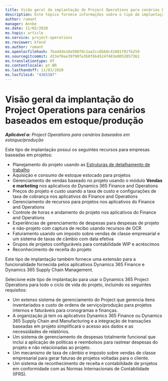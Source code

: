 ```yaml
---
title: Visão geral da implantação do Project Operations para cenários baseados em estoque/produção
description: Este tópico fornece informações sobre o tipo de implantação do Project Operations para cenários baseados em estoque/produção.
author: rumant
manager: Annbe
ms.date: 11/02/2020
ms.topic: article
ms.service: project-operations
ms.reviewer: kfend
ms.author: rumant
ms.openlocfilehash: 7bad4de10a508f0c1aa2cc6bb0c41081f81fb259
ms.sourcegitcommit: d33ef0ae39f90fe3b0f6b4524f483e8052057361
ms.translationtype: HT
ms.contentlocale: pt-BR
ms.lasthandoff: 11/03/2020
ms.locfileid: "4365387"
---
```

# <a name="project-operations-for-stockedproduction-based-scenarios-deployment-overview"></a>Visão geral da implantação do Project Operations para cenários baseados em estoque/produção

_**Aplicável a:** Project Operations para cenários baseados em estoque/produção_


Este tipo de implantação possui os seguintes recursos para empresas baseadas em projetos:

- Planejamento do projeto usando as [Estruturas de detalhamento de trabalho](work-breakdown-structures.md)
- Aquisição e consumo de estoque estocado para projetos
- Gerenciamento de vendas baseado no projeto usando o módulo **Vendas e marketing** nos aplicativos do Dynamics 365 Finance and Operations
- Preços do projeto e custo usando a taxa de custo e configurações de taxa de cobrança nos aplicativos do Finance and Operations
- Gerenciamento de recursos para projetos nos aplicativos do Finance and Operations
- Controle de horas e andamento do projeto nos aplicativos do Finance and Operations
- Experiências de gerenciamento de despesas para despesas de projeto e não-projeto com captura de recibo usando recursos de OCR
- Faturamento usando um imposto sobre vendas de classe empresarial e um sistema de taxas de câmbio com data efetiva
- Grupos de projetos configuráveis para contabilidade WIP e acréscimos
- Reconhecimento de receita do projeto

Este tipo de implantação também fornece uma extensão para a funcionalidade fornecida pelos aplicativos Dynamics 365 Finance e Dynamics 365 Supply Chain Management.

Selecione este tipo de implantação para usar o Dynamics 365 Project Operations para todo o ciclo de vida do projeto, incluindo os seguintes requisitos:

- Um extenso sistema de gerenciamento do Project que gerencia itens inventariados e custo de ordens de serviço/produção para projetos internos e faturáveis para cronogramas e finanças.
- A organização já tem os aplicativos Dynamics 365 Finance ou Dynamics 365 Supply Chain and Manufacturing e a integração de transações baseadas em projeto simplificará o acesso aos dados e as necessidades de relatórios.
- Um sistema de gerenciamento de despesas totalmente funcional que inclui a aplicação de políticas e reembolsos para rastrear despesas do projeto e não relacionadas ao projeto.
- Um mecanismo de taxa de câmbio e imposto sobre vendas de classe empresarial para gerar faturas de projetos voltadas para o cliente.
- Um sistema de reconhecimento de receita e contabilidade de projetos em conformidade com as Normas Internacionais de Contabilidade (IFRS).

